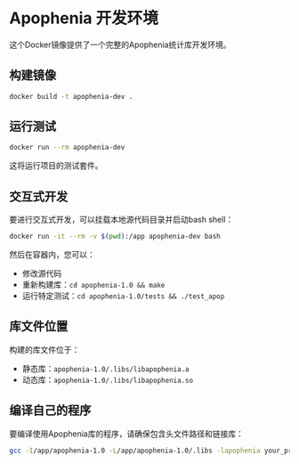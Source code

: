 # Apophenia 开发环境

这个Docker镜像提供了一个完整的Apophenia统计库开发环境。

## 构建镜像

```bash
docker build -t apophenia-dev .
```

## 运行测试

```bash
docker run --rm apophenia-dev
```

这将运行项目的测试套件。

## 交互式开发

要进行交互式开发，可以挂载本地源代码目录并启动bash shell：

```bash
docker run -it --rm -v $(pwd):/app apophenia-dev bash
```

然后在容器内，您可以：
- 修改源代码
- 重新构建库：`cd apophenia-1.0 && make`
- 运行特定测试：`cd apophenia-1.0/tests && ./test_apop`

## 库文件位置

构建的库文件位于：
- 静态库：`apophenia-1.0/.libs/libapophenia.a`
- 动态库：`apophenia-1.0/.libs/libapophenia.so`

## 编译自己的程序

要编译使用Apophenia库的程序，请确保包含头文件路径和链接库：

```bash
gcc -I/app/apophenia-1.0 -L/app/apophenia-1.0/.libs -lapophenia your_program.c -lgsl -lgslcblas -lm -o your_program
```